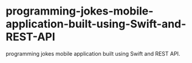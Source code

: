 # programming-jokes-mobile-application-built-using-Swift-and-REST-API
programming jokes mobile application built using Swift and REST API.
